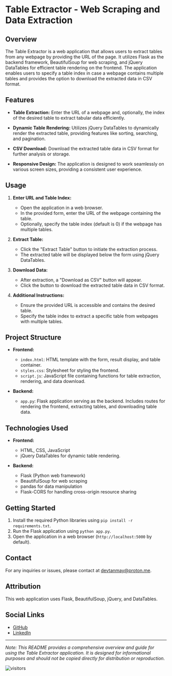 # Table Extractor - Web Scraping and Data Extraction

## Overview

The Table Extractor is a web application that allows users to extract tables from any webpage by providing the URL of the page. It utilizes Flask as the backend framework, BeautifulSoup for web scraping, and jQuery DataTables for efficient table rendering on the frontend. The application enables users to specify a table index in case a webpage contains multiple tables and provides the option to download the extracted data in CSV format.

## Features

- **Table Extraction:** Enter the URL of a webpage and, optionally, the index of the desired table to extract tabular data efficiently.

- **Dynamic Table Rendering:** Utilizes jQuery DataTables to dynamically render the extracted table, providing features like sorting, searching, and pagination.

- **CSV Download:** Download the extracted table data in CSV format for further analysis or storage.

- **Responsive Design:** The application is designed to work seamlessly on various screen sizes, providing a consistent user experience.

## Usage

1. **Enter URL and Table Index:**
   - Open the application in a web browser.
   - In the provided form, enter the URL of the webpage containing the table.
   - Optionally, specify the table index (default is 0) if the webpage has multiple tables.

2. **Extract Table:**
   - Click the "Extract Table" button to initiate the extraction process.
   - The extracted table will be displayed below the form using jQuery DataTables.

3. **Download Data:**
   - After extraction, a "Download as CSV" button will appear.
   - Click the button to download the extracted table data in CSV format.

4. **Additional Instructions:**
   - Ensure the provided URL is accessible and contains the desired table.
   - Specify the table index to extract a specific table from webpages with multiple tables.

## Project Structure

- **Frontend:**
  - `index.html`: HTML template with the form, result display, and table container.
  - `styles.css`: Stylesheet for styling the frontend.
  - `script.js`: JavaScript file containing functions for table extraction, rendering, and data download.

- **Backend:**
  - `app.py`: Flask application serving as the backend. Includes routes for rendering the frontend, extracting tables, and downloading table data.

## Technologies Used

- **Frontend:**
  - HTML, CSS, JavaScript
  - jQuery DataTables for dynamic table rendering.

- **Backend:**
  - Flask (Python web framework)
  - BeautifulSoup for web scraping
  - pandas for data manipulation
  - Flask-CORS for handling cross-origin resource sharing

## Getting Started

1. Install the required Python libraries using `pip install -r requirements.txt`.
2. Run the Flask application using `python app.py`.
3. Open the application in a web browser (`http://localhost:5000` by default).

## Contact

For any inquiries or issues, please contact at devtanmay@proton.me.

## Attribution

This web application uses Flask, BeautifulSoup, jQuery, and DataTables.

## Social Links

- [GitHub](https://github.com/tanmay-kalbande?tab=repositories)
- [LinkedIn](https://www.linkedin.com/in/tanmay-kalbande)

---

*Note: This README provides a comprehensive overview and guide for using the Table Extractor application. It is designed for informational purposes and should not be copied directly for distribution or reproduction.*

![visitors](https://visitor-badge.laobi.icu/badge?page_id=tanmay-kalbande/table-extractor-app&left_color=teal&right_color=008b8b)
